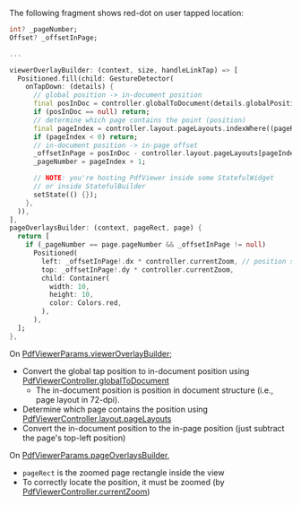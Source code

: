 The following fragment shows red-dot on user tapped location:

```dart
int? _pageNumber;
Offset? _offsetInPage;

...

viewerOverlayBuilder: (context, size, handleLinkTap) => [
  Positioned.fill(child: GestureDetector(
    onTapDown: (details) {
      // global position -> in-document position
      final posInDoc = controller.globalToDocument(details.globalPosition);
      if (posInDoc == null) return;
      // determine which page contains the point (position)
      final pageIndex = controller.layout.pageLayouts.indexWhere((pageRect) => pageRect.contains(posInDoc));
      if (pageIndex < 0) return;
      // in-document position -> in-page offset
      _offsetInPage = posInDoc - controller.layout.pageLayouts[pageIndex].topLeft;
      _pageNumber = pageIndex + 1;

      // NOTE: you're hosting PdfViewer inside some StatefulWidget
      // or inside StatefulBuilder
      setState(() {});
    },
  )),
],
pageOverlaysBuilder: (context, pageRect, page) {
  return [
    if (_pageNumber == page.pageNumber && _offsetInPage != null)
      Positioned(
        left: _offsetInPage!.dx * controller.currentZoom, // position should be zoomed
        top: _offsetInPage!.dy * controller.currentZoom,
        child: Container(
          width: 10,
          height: 10,
          color: Colors.red,
        ),
      ),
  ];
},
```

On [PdfViewerParams.viewerOverlayBuilder](https://pub.dev/documentation/pdfrx/latest/pdfrx/PdfViewerParams/viewerOverlayBuilder.html);

- Convert the global tap position to in-document position using [PdfViewerController.globalToDocument](https://pub.dev/documentation/pdfrx/latest/pdfrx/PdfViewerController/globalToDocument.html)
  - The in-document position is position in document structure (i.e., page layout in 72-dpi). 
- Determine which page contains the position using [PdfViewerController.layout.pageLayouts](https://pub.dev/documentation/pdfrx/latest/pdfrx/PdfPageLayout/pageLayouts.html)
- Convert the in-document position to the in-page position (just subtract the page's top-left position)

On [PdfViewerParams.pageOverlaysBuilder](https://pub.dev/documentation/pdfrx/latest/pdfrx/PdfViewerParams/pageOverlaysBuilder.html),

- `pageRect` is the zoomed page rectangle inside the view
- To correctly locate the position, it must be zoomed (by [PdfViewerController.currentZoom](https://pub.dev/documentation/pdfrx/latest/pdfrx/PdfViewerController/currentZoom.html))
